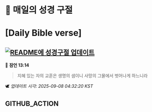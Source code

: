 # 🙏 매일의 성경 구절
# [Daily Bible verse]
## [![README에 성경구절 업데이트](https://github.com/DONGSUKA/first_test/actions/workflows/update-readme-bible.yml/badge.svg)](https://github.com/DONGSUKA/first_test/actions/workflows/update-readme-bible.yml)
<!-- START_BIBLE_VERSE -->
📖 **잠언 13:14**
> 지혜 있는 자의 교훈은 생명의 샘이니 사망의 그물에서 벗어나게 하느니라

🕊️ _업데이트 시각: 2025-09-08 04:32:20 KST_
  <!-- END_BIBLE_VERSE -->
## GITHUB_ACTION
